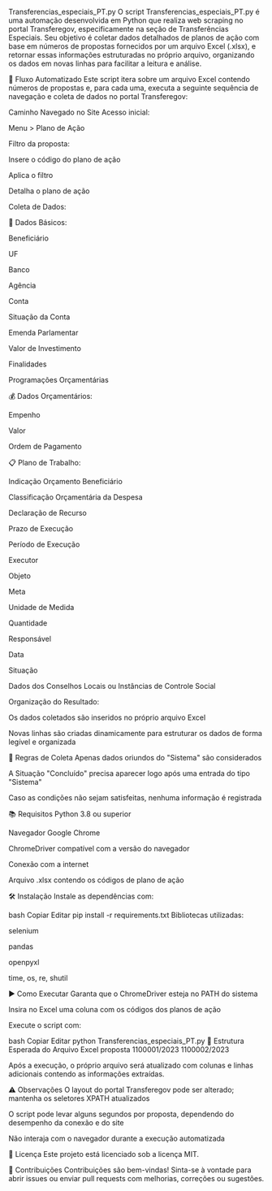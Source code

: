 Transferencias_especiais_PT.py
O script Transferencias_especiais_PT.py é uma automação desenvolvida em Python que realiza web scraping no portal Transferegov, especificamente na seção de Transferências Especiais. Seu objetivo é coletar dados detalhados de planos de ação com base em números de propostas fornecidos por um arquivo Excel (.xlsx), e retornar essas informações estruturadas no próprio arquivo, organizando os dados em novas linhas para facilitar a leitura e análise.

🔁 Fluxo Automatizado
Este script itera sobre um arquivo Excel contendo números de propostas e, para cada uma, executa a seguinte sequência de navegação e coleta de dados no portal Transferegov:

Caminho Navegado no Site
Acesso inicial:

Menu > Plano de Ação

Filtro da proposta:

Insere o código do plano de ação

Aplica o filtro

Detalha o plano de ação

Coleta de Dados:

🧾 Dados Básicos:

Beneficiário

UF

Banco

Agência

Conta

Situação da Conta

Emenda Parlamentar

Valor de Investimento

Finalidades

Programações Orçamentárias

💰 Dados Orçamentários:

Empenho

Valor

Ordem de Pagamento

📋 Plano de Trabalho:

Indicação Orçamento Beneficiário

Classificação Orçamentária da Despesa

Declaração de Recurso

Prazo de Execução

Período de Execução

Executor

Objeto

Meta

Unidade de Medida

Quantidade

Responsável

Data

Situação

Dados dos Conselhos Locais ou Instâncias de Controle Social

Organização do Resultado:

Os dados coletados são inseridos no próprio arquivo Excel

Novas linhas são criadas dinamicamente para estruturar os dados de forma legível e organizada

📌 Regras de Coleta
Apenas dados oriundos do "Sistema" são considerados

A Situação "Concluído" precisa aparecer logo após uma entrada do tipo "Sistema"

Caso as condições não sejam satisfeitas, nenhuma informação é registrada

📚 Requisitos
Python 3.8 ou superior

Navegador Google Chrome

ChromeDriver compatível com a versão do navegador

Conexão com a internet

Arquivo .xlsx contendo os códigos de plano de ação

🛠️ Instalação
Instale as dependências com:

bash
Copiar
Editar
pip install -r requirements.txt
Bibliotecas utilizadas:

selenium

pandas

openpyxl

time, os, re, shutil

▶️ Como Executar
Garanta que o ChromeDriver esteja no PATH do sistema

Insira no Excel uma coluna com os códigos dos planos de ação

Execute o script com:

bash
Copiar
Editar
python Transferencias_especiais_PT.py
📝 Estrutura Esperada do Arquivo Excel
proposta
1100001/2023
1100002/2023

Após a execução, o próprio arquivo será atualizado com colunas e linhas adicionais contendo as informações extraídas.

⚠️ Observações
O layout do portal Transferegov pode ser alterado; mantenha os seletores XPATH atualizados

O script pode levar alguns segundos por proposta, dependendo do desempenho da conexão e do site

Não interaja com o navegador durante a execução automatizada

📄 Licença
Este projeto está licenciado sob a licença MIT.

🤝 Contribuições
Contribuições são bem-vindas! Sinta-se à vontade para abrir issues ou enviar pull requests com melhorias, correções ou sugestões.

